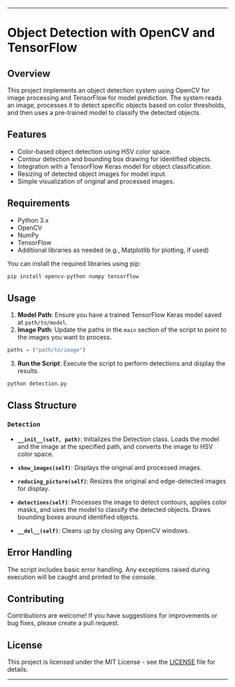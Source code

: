 
---

# Object Detection with OpenCV and TensorFlow

## Overview

This project implements an object detection system using OpenCV for image processing and TensorFlow for model prediction. The system reads an image, processes it to detect specific objects based on color thresholds, and then uses a pre-trained model to classify the detected objects.

## Features

- Color-based object detection using HSV color space.
- Contour detection and bounding box drawing for identified objects.
- Integration with a TensorFlow Keras model for object classification.
- Resizing of detected object images for model input.
- Simple visualization of original and processed images.

## Requirements

- Python 3.x
- OpenCV
- NumPy
- TensorFlow
- Additional libraries as needed (e.g., Matplotlib for plotting, if used)

You can install the required libraries using pip:

```bash
pip install opencv-python numpy tensorflow
```

## Usage

1. **Model Path**: Ensure you have a trained TensorFlow Keras model saved at `path/to/model`.
2. **Image Path**: Update the paths in the `main` section of the script to point to the images you want to process.

```python
paths = ("path/to/image")
```

3. **Run the Script**: Execute the script to perform detections and display the results.

```bash
python detection.py
```

## Class Structure

### `Detection`

- **`__init__(self, path)`**: Initializes the Detection class. Loads the model and the image at the specified path, and converts the image to HSV color space.
  
- **`show_images(self)`**: Displays the original and processed images.

- **`reducing_picture(self)`**: Resizes the original and edge-detected images for display.

- **`detections(self)`**: Processes the image to detect contours, applies color masks, and uses the model to classify the detected objects. Draws bounding boxes around identified objects.

- **`__del__(self)`**: Cleans up by closing any OpenCV windows.

## Error Handling

The script includes basic error handling. Any exceptions raised during execution will be caught and printed to the console.

## Contributing

Contributions are welcome! If you have suggestions for improvements or bug fixes, please create a pull request.

## License

This project is licensed under the MIT License - see the [LICENSE](LICENSE) file for details.

---
